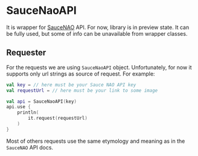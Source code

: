 # SauceNaoAPI

It is wrapper for [SauceNAO](https://saucenao.com/) API. For now, library is
in preview state. It can be fully used, but some of info can be unavailable from
wrapper classes.

## Requester

For the requests we are using `SauceNaoAPI` object. Unfortunately, for now it
supports only url strings as source of request. For example:

```kotlin
val key = // here must be your Sauce NAO API key
val requestUrl = // here must be your link to some image

val api = SauceNaoAPI(key)
api.use {
    println(
        it.request(requestUrl)
    )
}
```

Most of others requests use the same etymology and meaning as in the
`SauceNAO` API docs.
